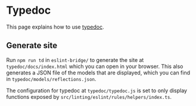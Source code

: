 # Typedoc

This page explains how to use [typedoc](https://typedoc.org/).

## Generate site

Run `npm run td` in `eslint-bridge/` to generate the site at `typedoc/docs/index.html` which you can open in your browser. This also generates a JSON file of the models that are displayed, which you can find in `typedoc/models/reflections.json`.

The configuration for typedoc at `typedoc/typedoc.js` is set to only display functions exposed by `src/linting/eslint/rules/helpers/index.ts`.
